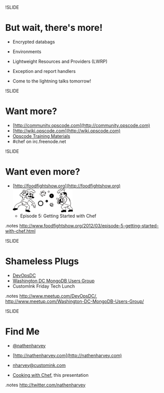 !SLIDE
# But wait, there's more!

* Encrypted databags
* Environments
* Lightweight Resources and Providers (LWRP)
* Exception and report handlers

* Come to the lightning talks tomorrow!

!SLIDE
# Want more?

* [http://community.opscode.com](http://community.opscode.com)
* [http://wiki.opscode.com](http://wiki.opscode.com)
* [Opscode Training Materials](https://github.com/opscode/chef-fundamentals)
* \#chef on irc.freenode.net

!SLIDE
# Want even more?

* [http://foodfightshow.org](http://foodfightshow.org) ![foodfight](../images/foodfight_bw.png)
  * Episode 5: Getting Started with Chef


.notes http://www.foodfightshow.org/2012/03/episode-5-getting-started-with-chef.html

!SLIDE
# Shameless Plugs

* [DevOpsDC](http://www.meetup.com/DevOpsDC/)
* [Washington DC MongoDB Users Group](http://www.meetup.com/Washington-DC-MongoDB-Users-Group/)
* CustomInk Friday Tech Lunch

.notes http://www.meetup.com/DevOpsDC/,  http://www.meetup.com/Washington-DC-MongoDB-Users-Group/

!SLIDE
# Find Me

* [@nathenharvey](http://twitter.com/nathenharvey)
* [http://nathenharvey.com](http://nathenharvey.com)
* [nharvey@customink.com](mailto:nharvey@customink.com)

* [Cooking with Chef](https://github.com/nathenharvey/cooking-with-chef), this presentation

.notes http://twitter.com/nathenharvey
